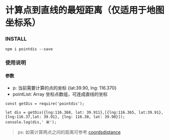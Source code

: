 # 计算点到直线的最短距离（仅适用于地图坐标系）

### INSTALL

```
npm i pointdis --save
```

### 使用说明

#### 参数

- p: 当前需要计算的点的坐标 {lat:39.90, lng: 116.370}
- pointList: Array 坐标点数组，可连成直线的坐标

```
const getDis = require('pointdis');

let dis = getDis({lng:116.368, lat: 39.911},[{lng:116.365, lat:39.91},{lng:116.37,lat: 39.91}, {lng: 116.38, lat: 39.90}]);
console.log(dis,' 米');

```


> ps: 如需计算两点之间的距离可参考 [coordsdistance](https://www.npmjs.com/package/coordsdistance)
